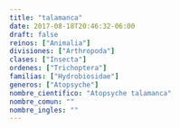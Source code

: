 ```yaml
---
title: "talamanca"
date: 2017-08-18T20:46:32-06:00
draft: false
reinos: ["Animalia"]
divisiones: ["Arthropoda"]
clases: ["Insecta"]
ordenes: ["﻿Trichoptera"]
familias: ["Hydrobiosidae"]
generos: ["Atopsyche"]
nombre_cientifico: "Atopsyche talamanca"
nombre_comun: ""
nombre_ingles: ""
---
```

